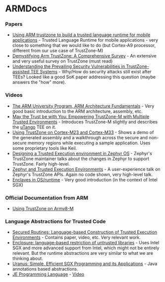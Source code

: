 # ARMDocs

### Papers
- [Using ARM trustzone to build a trusted language runtime for mobile applications](https://dl.acm.org/doi/pdf/10.1145/2541940.2541949) - Trusted Language Runtime for mobile applications - very close to something that we would like to do (but Cortex-A9 processor, different from our use case of TrustZone-M)
- [Demystifying Arm TrustZone: A Comprehensive Survey](https://dl.acm.org/doi/abs/10.1145/3291047) - An extensive and very useful survey on TrustZone (must read)
- [Understanding the Prevailing Security Vulnerabilities in TrustZone-assisted TEE Systems](https://ieeexplore.ieee.org/abstract/document/9152801) - Why/How do security attacks still exist after TEEs? Looked like a good SoK paper addressing this question (maybe answers the "how" more).

### Videos
- [The ARM University Program, ARM Architecture Fundamentals](https://www.youtube.com/watch?v=7LqPJGnBPMM) - Very good basic introduction to the ARM architecture, assembly, etc.
- [May the Trust be with You: Empowering TrustZone-M with Multiple Trusted Environments](https://www.youtube.com/watch?v=kuMh1MXqJBw) - Introduces TrustZone-M slightly and describes the [uTango](https://arxiv.org/pdf/2102.03625.pdf) TEE on it.
- [Using TrustZone on Cortex-M23 and Cortex-M33](https://www.youtube.com/watch?v=0LpCEwSfA0s) - Shows a demo of the generated assembly and a walkthrough across the secure and non-secure memory regions while executing a sample application. Uses some proprietary tools like Keil.
- [Designing a Trusted Execution environment in Zephyr OS](https://www.youtube.com/watch?v=HZiZz3Rr4sg) - Zephyr's TrustZone maintainer talks about the changes in Zephyr to support TrustZone. Fairly high-level.
- [Zephyr and Trusted Execution Environments](https://www.youtube.com/watch?v=mMnxdZP5_iw) - A user-experience talk on Zephyr's TrustZone APIs. Again no code shown, very high-level talk.
- [Enclaves in OS/runtime](https://www.youtube.com/watch?v=shTEOoySk1I) - Very good introduction (in the context of Intel SGX)

### Official Documentation from ARM
- [Using TrustZone on Armv8-M](https://www.keil.com/appnotes/files/apnt_291.pdf)

### Language Abstractions for Trusted Code
- [Secured Routines: Language-based Construction of Trusted Execution Environments](https://www.usenix.org/conference/atc19/presentation/ghosn) - Contains paper, video, etc. Very relevant work.
- [Enclosure: language-based restriction of untrusted libraries](https://dl.acm.org/doi/abs/10.1145/3445814.3446728) - Uses Intel SGX and more advanced support from Intel, which might not be entirely relevant. But the runtime abstractions are very similar to what we are thinking about.
- [Uranus: Simple, Efficient SGX Programming and its Applications](https://dl.acm.org/doi/abs/10.1145/3320269.3384763) - Java annotations based abstractions.
- [JE Programming Language](https://prg-grp.github.io/je-lang/) - [Video](https://www.youtube.com/watch?v=6fPYfUjXcGg)

